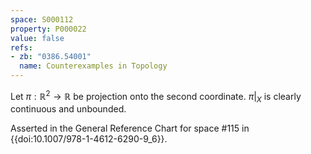 ```yaml
---
space: S000112
property: P000022
value: false
refs:
- zb: "0386.54001"
  name: Counterexamples in Topology
---
```


Let $\pi: \mathbb{R}^2 \rightarrow \mathbb{R}$ be projection onto the second coordinate. $\pi|_X$ is clearly continuous and unbounded.

Asserted in the General Reference Chart for space #115 in
{{doi:10.1007/978-1-4612-6290-9_6}}.

